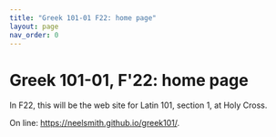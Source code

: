 ```yaml
---
title: "Greek 101-01 F22: home page"
layout: page
nav_order: 0
---
```



# Greek 101-01, F'22: home page


In F22, this will be the web site for Latin 101, section 1, at Holy Cross.

On line: <https://neelsmith.github.io/greek101/>.